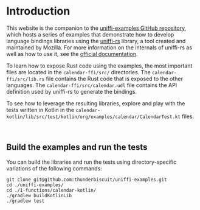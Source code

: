 # Introduction
This website is the companion to the [uniffi-examples GitHub repository](https://github.com/thunderbiscuit/uniffi-examples), which hosts a series of examples that demonstrate how to develop language bindings libraries using the [uniffi-rs](https://github.com/mozilla/uniffi-rs) library, a tool created and maintained by Mozilla. For more information on the internals of uniffi-rs as well as how to use it, see the [official documentation](https://mozilla.github.io/uniffi-rs/).

To learn how to expose Rust code using the examples, the most important files are located in the `calendar-ffi/src/` directories. The `calendar-ffi/src/lib.rs` file contains the Rust code that is exposed to the other languages. The `calendar-ffi/src/calendar.udl` file contains the API definition used by uniffi-rs to generate the bindings.

To see how to leverage the resulting libraries, explore and play with the tests written in Kotlin in the `calendar-kotlin/lib/src/test/kotlin/org/examples/calendar/CalendarTest.kt` files.

<br/>

## Build the examples and run the tests
You can build the libraries and run the tests using directory-specific variations of the following commands:
```shell
git clone git@github.com:thunderbiscuit/uniffi-examples.git
cd ./uniffi-examples/
cd ./1-functions/calendar-kotlin/
./gradlew buildKotlinLib
./gradlew test
```
